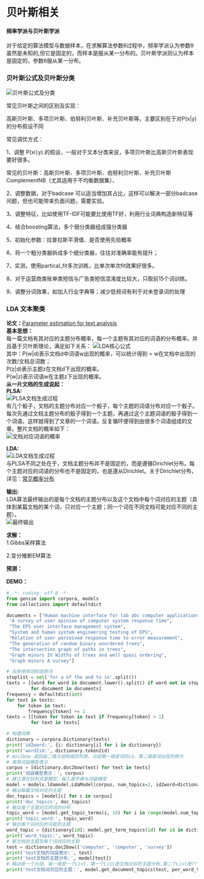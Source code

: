贝叶斯相关
====
#### 频率学派与贝叶斯学派 ####
对于给定的算法模型与数据样本，在求解算法参数θ过程中，频率学派认为参数θ虽然是未知的,但它是固定的，而样本是服从某一分布的。贝叶斯学派则认为样本是固定的，参数θ服从某一分布。

### 贝叶斯公式及贝叶斯分类 ###
![贝叶斯公式及分类](/docs/ml/images/5_1-1.jpg)

常见贝叶斯之间的区别及实现：

高斯贝叶斯、多项贝叶斯、伯努利贝叶斯、补充贝叶斯等。主要区别在于对P(x\|y)的分布假设不同

常见调优方式：

1、调整 P(xi∣y).的假设，一般对于文本分类来说，多项贝叶斯比高斯贝叶斯表现要好很多。

常见的贝叶斯：高斯贝叶斯、多项贝叶斯、伯努利贝叶斯、补充贝叶斯ComplementNB（尤其适用于不均衡数据集）、

2、调整数据，对于badcase 可以适当增加其占比，这样可以解决一部分badcase问题，但也可能带来负面问题，需要实验。

3、调整特征，比如使用TF-IDF可能要比使用TF好，利用行业词典构造新特征等

4、结合boosting算法，多个弱分类器组成强分类器

5、初始化参数：拉普拉斯平滑值、是否使用先验概率

6、将一个粗分类器拆成多个细分类器，往往对准确率能有提升；

7、实测，使用partical_fit多次训练，比单次单次fit效果好很多。

8、对于运营商类账单类短信与广告类短信混淆度比较大，只取前15个词训练。

9、调整分词效果，如加入行业字典等；减少低频词有利于对未登录词的处理

### LDA 文本聚类 ###
**论文：**[Parameter estimation for text analysis](http://www.arbylon.net/publications/text-est.pdf)<br>
**基本思想：**<br>
每一篇文档有其对应的主题分布概率，每一个主题有其对应的词语的分布概率。并且基于贝叶斯理论，满足如下关系：
![LDA核心公式](/docs/ml/images/5_1-2.jpg)<br>
其中：P(w|d)表示文档d中词语w出现的概率，可以统计得到 = w在文档中出现的次数/文档总词数；<br>
P(z|d)表示主题z在文档d下出现的概率。<br>
P(w|z)表示词语w在主题z下出现的概率。<br>
**从一片文档的生成说起：**<br>
**PLSA:**<br>
![PLSA文档生成过程](/docs/ml/images/5_1-3.jpg)<br>
有几个骰子，文档的主题分布对应一个骰子，每个主题的词语分布对应一个骰子。每次先通过文档主题分布的骰子得到一个主题，再通过这个主题词语的骰子得到一个词语。这样就得到了文章的一个词语。反复循环便得到由很多个词语组成的文章。整片文档的概率如下：<br>
![文档对应词语的概率](/docs/ml/images/5_1-4.jpg)<br>

**LDA:**<br>
![LDA文档生成过程](/docs/ml/images/5_1-5.jpg)<br>
与PLSA不同之处在于，文档主题分布并不是固定的，而是遵循Dirichlet分布。每个主题对应的词语的分布也不是固定的，也是遵从Dirichlet。关于Dirichlet分布，详见：[常见概率分布](/docs/ml/4.md)

**输出:<br>**
LDA算法最终输出的是每个文档的主题分布以及这个文档中每个词对应的主题（具体到某篇文档的某个词，只对应一个主题；同一个词在不同文档可能对应不同的主题）。<br>
![最终输出](/docs/ml/images/5_1-6.jpg)

**求解：**<br>
1.Gibbs采样算法

2.变分推断EM算法

**预测：**<br>

**DEMO：**

```Python
# -*- coding: utf-8 -*-
from gensim import corpora, models
from collections import defaultdict

documents = ["Human machine interface for lab abc computer applications",
 "A survey of user opinion of computer system response time",
 "The EPS user interface management system",
 "System and human system engineering testing of EPS",
 "Relation of user perceived response time to error measurement",
 "The generation of random binary unordered trees",
 "The intersection graph of paths in trees",
 "Graph minors IV Widths of trees and well quasi ordering",
 "Graph minors A survey"]

# 去除停用词和低频词
stoplist = set('for a of the and to in'.split())
texts = [[word for word in document.lower().split() if word not in stoplist]
         for document in documents]
frequency = defaultdict(int)
for text in texts:
    for token in text:
        frequency[token] += 1
texts = [[token for token in text if frequency[token] > 1]
         for text in texts]

# 构建词典
dictionary = corpora.Dictionary(texts)
print('id2word:', {i: dictionary[i] for i in dictionary})
print('word2id:', dictionary.token2id)
# doc2bow 返回由二维元组构成的列表，元组第一维是词的id，第二维是词出现的频次
# 使用词袋模型表示
corpus = [dictionary.doc2bow(text) for text in texts]
print('词袋模型表示：', corpus)
# 建立潜在狄利克雷模型，输入是字典与词袋模型
model = models.ldamodel.LdaModel(corpus, num_topics=2, id2word=dictionary)
# 输出每篇文档对应的主题
doc_topics = [model[c] for c in corpus]
print('doc_topics', doc_topics)
# 输出每个主题对应的词的分布
topic_word = [model.get_topic_terms(i, 10) for i in range(model.num_topics)]
print('topic_word:', topic_word)
# 输出每个词对应的可能的主题
word_topic = {dictionary[id]: model.get_term_topics(id) for id in dictionary}
print('word_topic:', word_topic)
# 新文档的主题及每个词对应的主题
test = dictionary.doc2bow(['computer', 'computer', 'survey'])
print('test文档的词袋表示:', test)
print('test文档的主题分布:', model[test])
# 输出是一个元组，每一维是一个List，第一个List是文档对应的主题分布,第二个List是??，第三个List是文档每个词对应的主题分布
print('test文档词对应的主题：', model.get_document_topics(test, per_word_topics=True))
```
